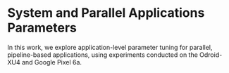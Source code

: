 # System and Parallel Applications Parameters 
In this work, we explore application-level parameter tuning for parallel, pipeline-based applications, using experiments conducted on the Odroid-XU4 and Google Pixel 6a.
